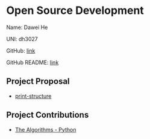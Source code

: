 # Open Source Development

Name: Dawei He

UNI: dh3027

GitHub: [link](https://github.com/DavidHo666)

GitHub README: [link](https://github.com/DavidHo666/DavidHo666/blob/main/README.md)

## Project Proposal

- [print-structure](./projects/python/print-structure.md)

## Project Contributions
- [The Algorithms - Python](./projects/python/TheAlgorithms-Python.md)

